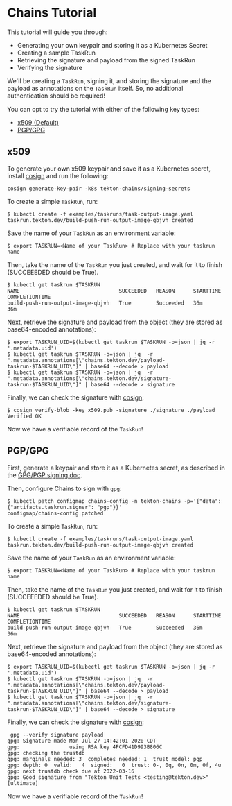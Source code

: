 # Chains Tutorial
This tutorial will guide you through:
* Generating your own keypair and storing it as a Kubernetes Secret
* Creating a sample TaskRun
* Retrieving the signature and payload from the signed TaskRun
* Verifying the signature

We'll be creating a `TaskRun`, signing it, and storing the signature and the payload as annotations on the `TaskRun` itself.
So, no additional authentication should be required!

You can opt to try the tutorial with either of the following key types:
* [x509 (Default)](#x509)
* [PGP/GPG](#PGP/GPG)

## x509
To generate your own x509 keypair and save it as a Kubernetes secret, install [cosign](https://github.com/sigstore/cosign) and run the following:

```shell
cosign generate-key-pair -k8s tekton-chains/signing-secrets
```

To create a simple `TaskRun`, run:

```shell
$ kubectl create -f examples/taskruns/task-output-image.yaml
taskrun.tekton.dev/build-push-run-output-image-qbjvh created
```

Save the name of your `TaskRun` as an environment variable:
```shell
$ export TASKRUN=<Name of your TaskRun> # Replace with your taskrun name
```

Then, take the name of the `TaskRun` you just created, and wait for it to finish (SUCCEEEDED should be True).

```shell
$ kubectl get taskrun $TASKRUN
NAME                                SUCCEEDED   REASON      STARTTIME   COMPLETIONTIME
build-push-run-output-image-qbjvh   True        Succeeded   36m         36m    
```

Next, retrieve the signature and payload from the object (they are stored as base64-encoded annotations):
```shell
$ export TASKRUN_UID=$(kubectl get taskrun $TASKRUN -o=json | jq -r '.metadata.uid')
$ kubectl get taskrun $TASKRUN -o=json | jq  -r ".metadata.annotations[\"chains.tekton.dev/payload-taskrun-$TASKRUN_UID\"]" | base64 --decode > payload
$ kubectl get taskrun $TASKRUN -o=json | jq  -r ".metadata.annotations[\"chains.tekton.dev/signature-taskrun-$TASKRUN_UID\"]" | base64 --decode > signature
```

Finally, we can check the signature with [cosign](https://github.com/sigstore/cosign):

```shell
$ cosign verify-blob -key x509.pub -signature ./signature ./payload 
Verified OK
```

Now we have a verifiable record of the `TaskRun`!

## PGP/GPG
First, generate a keypair and store it as a Kubernetes secret, as described in the [GPG/PGP signing doc](signing.md#GPG/PGP).

Then, configure Chains to sign with `gpg`:
```
$ kubectl patch configmap chains-config -n tekton-chains -p='{"data":{"artifacts.taskrun.signer": "pgp"}}'
configmap/chains-config patched
```

To create a simple `TaskRun`, run:

```shell
$ kubectl create -f examples/taskruns/task-output-image.yaml
taskrun.tekton.dev/build-push-run-output-image-qbjvh created
```

Save the name of your `TaskRun` as an environment variable:
```shell
$ export TASKRUN=<Name of your TaskRun> # Replace with your taskrun name
```

Then, take the name of the `TaskRun` you just created, and wait for it to finish (SUCCEEEDED should be True).

```shell
$ kubectl get taskrun $TASKRUN
NAME                                SUCCEEDED   REASON      STARTTIME   COMPLETIONTIME
build-push-run-output-image-qbjvh   True        Succeeded   36m         36m    
```

Next, retrieve the signature and payload from the object (they are stored as base64-encoded annotations):
```shell
$ export TASKRUN_UID=$(kubectl get taskrun $TASKRUN -o=json | jq -r '.metadata.uid')
$ kubectl get taskrun $TASKRUN -o=json | jq  -r ".metadata.annotations[\"chains.tekton.dev/payload-taskrun-$TASKRUN_UID\"]" | base64 --decode > payload
$ kubectl get taskrun $TASKRUN -o=json | jq  -r ".metadata.annotations[\"chains.tekton.dev/signature-taskrun-$TASKRUN_UID\"]" | base64 --decode > signature
```

Finally, we can check the signature with [cosign](https://github.com/sigstore/cosign):

```shell
 gpg --verify signature payload
gpg: Signature made Mon Jul 27 14:42:01 2020 CDT
gpg:                using RSA key 4FCFD41D993B806C
gpg: checking the trustdb
gpg: marginals needed: 3  completes needed: 1  trust model: pgp
gpg: depth: 0  valid:   4  signed:   0  trust: 0-, 0q, 0n, 0m, 0f, 4u
gpg: next trustdb check due at 2022-03-16
gpg: Good signature from "Tekton Unit Tests <testing@tekton.dev>" [ultimate]
```

Now we have a verifiable record of the `TaskRun`!
